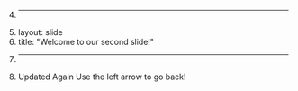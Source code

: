 4.	---
5.	layout: slide
6.	title: "Welcome to our second slide!"
7.	---
8.	Updated Again
Use the left arrow to go back!

